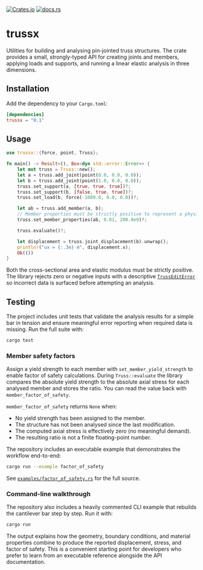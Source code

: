 [![Crates.io](https://img.shields.io/crates/v/trussx.svg)](https://crates.io/crates/trussx)
[![docs.rs](https://docs.rs/trussx/badge.svg)](https://docs.rs/trussx)

# trussx

Utilities for building and analysing pin-jointed truss structures. The crate provides a
small, strongly-typed API for creating joints and members, applying loads and supports,
and running a linear elastic analysis in three dimensions.

## Installation

Add the dependency to your `Cargo.toml`:

```toml
[dependencies]
trussx = "0.1"
```

## Usage

```rust
use trussx::{force, point, Truss};

fn main() -> Result<(), Box<dyn std::error::Error>> {
    let mut truss = Truss::new();
    let a = truss.add_joint(point(0.0, 0.0, 0.0));
    let b = truss.add_joint(point(1.0, 0.0, 0.0));
    truss.set_support(a, [true, true, true])?;
    truss.set_support(b, [false, true, true])?;
    truss.set_load(b, force(-1000.0, 0.0, 0.0))?;

    let ab = truss.add_member(a, b);
    // Member properties must be strictly positive to represent a physical bar.
    truss.set_member_properties(ab, 0.01, 200.0e9)?;

    truss.evaluate()?;

    let displacement = truss.joint_displacement(b).unwrap();
    println!("ux = {:.3e} m", displacement.x);
    Ok(())
}
```

Both the cross-sectional area and elastic modulus must be strictly positive. The library
rejects zero or negative inputs with a descriptive
[`TrussEditError`](https://docs.rs/trussx/latest/trussx/enum.TrussEditError.html) so incorrect
data is surfaced before attempting an analysis.

## Testing

The project includes unit tests that validate the analysis results for a simple bar in
tension and ensure meaningful error reporting when required data is missing. Run the
full suite with:

```bash
cargo test
```

### Member safety factors

Assign a yield strength to each member with `set_member_yield_strength` to enable factor of
safety calculations. During `Truss::evaluate` the library compares the absolute yield
strength to the absolute axial stress for each analysed member and stores the ratio. You can
read the value back with `member_factor_of_safety`.

`member_factor_of_safety` returns `None` when:

- No yield strength has been assigned to the member.
- The structure has not been analysed since the last modification.
- The computed axial stress is effectively zero (no meaningful demand).
- The resulting ratio is not a finite floating-point number.

The repository includes an executable example that demonstrates the workflow end-to-end:

```bash
cargo run --example factor_of_safety
```

See [`examples/factor_of_safety.rs`](examples/factor_of_safety.rs) for the full source.

### Command-line walkthrough

The repository also includes a heavily commented CLI example that rebuilds the
cantilever bar step by step. Run it with:

```bash
cargo run
```

The output explains how the geometry, boundary conditions, and material
properties combine to produce the reported displacement, stress, and factor of
safety. This is a convenient starting point for developers who prefer to learn
from an executable reference alongside the API documentation.
